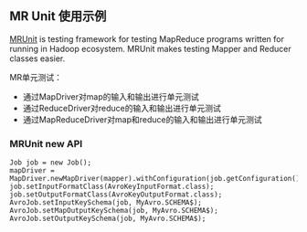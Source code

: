 ## MR Unit 使用示例

[MRUnit](https://cwiki.apache.org/confluence/display/MRUNIT/MRUnit+Tutorial) is testing framework for testing MapReduce programs written for running in Hadoop ecosystem. MRUnit makes testing Mapper and Reducer classes easier.

MR单元测试：
* 通过MapDriver对map的输入和输出进行单元测试
* 通过ReduceDriver对reduce的输入和输出进行单元测试
* 通过MapReduceDriver对map和reduce的输入和输出进行单元测试

	
### MRUnit new API
	
	Job job = new Job();
	mapDriver = MapDriver.newMapDriver(mapper).withConfiguration(job.getConfiguration());
	job.setInputFormatClass(AvroKeyInputFormat.class);
	job.setOutputFormatClass(AvroKeyOutputFormat.class);
	AvroJob.setInputKeySchema(job, MyAvro.SCHEMA$);
	AvroJob.setMapOutputKeySchema(job, MyAvro.SCHEMA$);
	AvroJob.setOutputKeySchema(job, MyAvro.SCHEMA$);